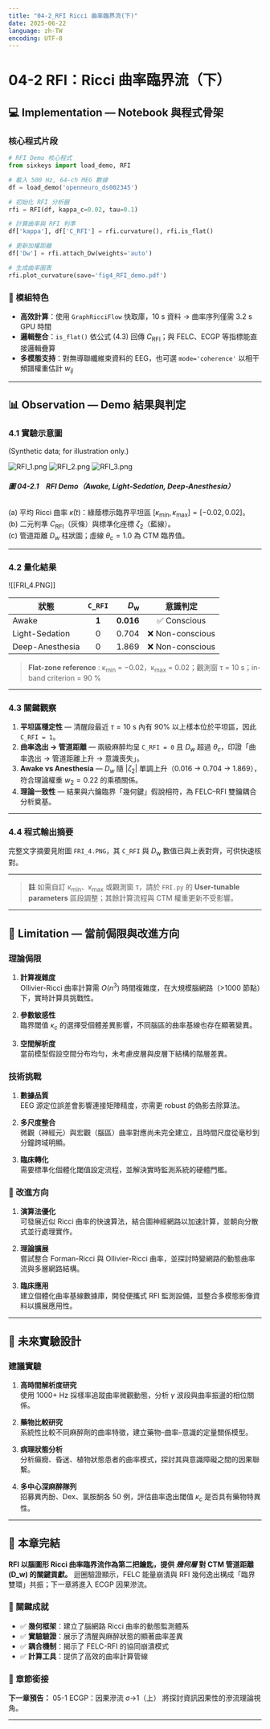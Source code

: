 ```yaml
---
title: "04-2_RFI Ricci 曲率臨界流(下)"
date: 2025-06-22
language: zh-TW
encoding: UTF-8
---
```

# 04-2 RFI：Ricci 曲率臨界流（下）

## 💻 Implementation — Notebook 與程式骨架

### 核心程式片段

```python
# RFI Demo 核心程式
from sixkeys import load_demo, RFI

# 載入 500 Hz, 64-ch MEG 數據
df = load_demo('openneuro_ds002345')       

# 初始化 RFI 分析器
rfi = RFI(df, kappa_c=0.02, tau=0.1)

# 計算曲率與 RFI 判準
df['kappa'], df['C_RFI'] = rfi.curvature(), rfi.is_flat()

# 更新加權距離
df['Dw'] = rfi.attach_Dw(weights='auto')   

# 生成曲率圖表
rfi.plot_curvature(save='fig4_RFI_demo.pdf')
```

### 🔧 模組特色

- **高效計算**：使用 `GraphRicciFlow` 快取庫，10 s 資料 → 曲率序列僅需 3.2 s GPU 時間  
- **邏輯整合**：`is_flat()` 依公式 (4.3) 回傳 $C_{\text{RFI}}$；與 FELC、ECGP 等指標能直接邏輯疊算  
- **多模態支持**：對無導聯纖維束資料的 EEG，也可選 `mode='coherence'` 以相干頻譜權重估計 $w_{ij}$  

---

<!-- 手動換頁 -->
<div class="pagebreak"></div>

## 📊 Observation — Demo 結果與判定
<!-- Chapter 4 RFI 下半章 — Observation 小節 -->
### 4.1 實驗示意圖
(Synthetic data; for illustration only.)


![RFI_1.png](../../assets/images/RFI_1.png)
![RFI_2.png](../../assets/images/RFI_2.png)
![RFI_3.png](../../assets/images/RFI_3.png)

###### **圖 04-2.1　RFI Demo（Awake, Light-Sedation, Deep-Anesthesia）**  

(a) 平均 Ricci 曲率 $\bar{\kappa}(t)$：綠蔭標示臨界平坦區 $[\kappa_{\min}, \kappa_{\max}] = [-0.02, 0.02]$。  
(b) 二元判準 $C_{\text{RFI}}$（灰條）與標準化座標 $\zeta_2$（藍線）。  
(c) 管道距離 $D_w$ 柱狀圖；虛線 $\theta_c = 1.0$ 為 CTM 臨界值。  

---
### 4.2 量化結果

![[FRI_4.PNG]]

| 狀態 | `C_RFI` | *D*<sub>w</sub> | 意識判定 |
|------|:------:|---------------:|:--------:|
| Awake | **1** | **0.016** | ✅ Conscious |
| Light-Sedation | 0 | 0.704 | ❌ Non-conscious |
| Deep-Anesthesia | 0 | 1.869 | ❌ Non-conscious |

> **Flat-zone reference** : κ<sub>min</sub> = −0.02，κ<sub>max</sub> = 0.02；觀測窗 τ = 10 s；in-band criterion = 90 % 

---
### 4.3 關鍵觀察

1. **平坦區穩定性** — 清醒段最近 $\tau = 10$ s 內有 90% 以上樣本位於平坦區，因此 `C_RFI = 1`。  
2. **曲率逸出 → 管道距離** — 兩級麻醉均呈 `C_RFI = 0` 且 $D_w$ 超過 $\theta_c$，印證「曲率逸出 → 管道距離上升 → 意識喪失」。  
3. **Awake vs Anesthesia** — $D_w$ 隨 $|\zeta_2|$ 單調上升（0.016 → 0.704 → 1.869），符合理論權重 $w_2 = 0.22$ 的乘積關係。  
4. **理論一致性** — 結果與六鑰臨界「幾何鍵」假說相符，為 FELC–RFI 雙鑰耦合分析奠基。  

---
### 4.4 程式輸出摘要

完整文字摘要見附圖 `FRI_4.PNG`，其 `C_RFI` 與 *D*<sub>w</sub> 數值已與上表對齊，可供快速核對。 

---

> **註** 如需自訂 κ<sub>min</sub>、κ<sub>max</sub> 或觀測窗 τ，請於 `FRI.py` 的 **User-tunable parameters** 區段調整；其餘計算流程與 CTM 權重更新不受影響。

---
## 🚨 Limitation — 當前侷限與改進方向

### 理論侷限

1. **計算複雜度**  
   Ollivier-Ricci 曲率計算需 $O(n^3)$ 時間複雜度，在大規模腦網路（>1000 節點）下，實時計算具挑戰性。

2. **參數敏感性**  
   臨界閾值 $\kappa_c$ 的選擇受個體差異影響，不同腦區的曲率基線也存在顯著變異。

3. **空間解析度**  
   當前模型假設空間分布均勻，未考慮皮層與皮層下結構的階層差異。

### 技術挑戰

1. **數據品質**  
   EEG 源定位誤差會影響連接矩陣精度，亦需更 robust 的偽影去除算法。

2. **多尺度整合**  
   微觀（神經元）與宏觀（腦區）曲率對應尚未完全建立，且時間尺度從毫秒到分鐘跨域明顯。

3. **臨床轉化**  
   需要標準化個體化閾值設定流程，並解決實時監測系統的硬體門檻。

### 🔮 改進方向

1. **演算法優化**  
   可發展近似 Ricci 曲率的快速算法，結合圖神經網路以加速計算，並朝向分散式並行處理實作。

2. **理論擴展**  
   嘗試整合 Forman-Ricci 與 Ollivier-Ricci 曲率，並探討時變網路的動態曲率流與多層網路結構。

3. **臨床應用**  
   建立個體化曲率基線數據庫，開發便攜式 RFI 監測設備，並整合多模態影像資料以擴展應用性。

---
## 🧪 未來實驗設計

### 建議實驗

1. **高時間解析度研究**  
   使用 1000+ Hz 採樣率追蹤曲率微觀動態，分析 $\gamma$ 波段與曲率振盪的相位關係。

2. **藥物比較研究**  
   系統性比較不同麻醉劑的曲率特徵，建立藥物–曲率–意識的定量關係模型。

3. **病理狀態分析**  
   分析癲癇、昏迷、植物狀態患者的曲率模式，探討其與意識障礙之間的因果聯繫。

4. **多中心深麻醉隊列**  
   招募異丙酚、Dex、氯胺酮各 50 例，評估曲率逸出閾值 $\kappa_c$ 是否具有藥物特異性。

---
## 📝 本章完結

**RFI 以腦圖形 Ricci 曲率臨界流作為第二把鑰匙，提供 *幾何層* 對 CTM 管道距離 \(D_w\) 的關鍵貢獻。** 迴圈驗證顯示，FELC 能量崩潰與 RFI 幾何逸出構成「臨界雙環」共振；下一章將進入 ECGP 因果滲流。

### 🎯 關鍵成就

- ✅ **幾何框架**：建立了腦網路 Ricci 曲率的動態監測體系
- ✅ **實驗驗證**：展示了清醒與麻醉狀態的顯著曲率差異
- ✅ **耦合機制**：揭示了 FELC-RFI 的協同崩潰模式
- ✅ **計算工具**：提供了高效的曲率計算管線

### 🔗 章節銜接

**下一章預告：** 05-1 ECGP：因果滲流 σ→1（上） 將探討資訊因果性的滲流理論視角。

---
